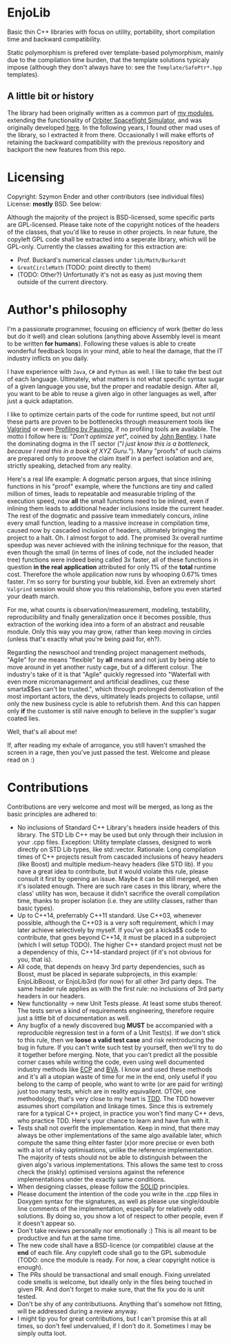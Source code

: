 # EnjoLib
Basic thin C++ libraries with focus on utility, portability, short compilation time and backward compatibility.

Static polymorphism is prefered over template-based polymorphism, mainly due to the compilation time burden, that the template solutions typicaly impose (although they don't always have to: see the `Template/SafePtr*.hpp` templates).

## A little bit or history
The library had been originally written as a common part of [my modules](http://enderspace.de/projects/programs_en.php), extending the functionality of [Orbiter Spaceflight Simulator](http://orbit.medphys.ucl.ac.uk/), and was originally developed [here](http://sf.net/p/enjomitchsorbit). In the following years, I found other mad uses of the library, so I extracted it from there. Occasionally I will make efforts of retaining the backward compatibility with the previous repository and backport the new features from this repo.  

# Licensing
Copyright: Szymon Ender and other contributors (see individual files)
License: **mostly** BSD. See below:

Although the majority of the project is BSD-licensed, some specific parts are GPL-licensed. Please take note of the copyright notices of the headers of the classes, that you'd like to reuse in other projects. In near future, the copyleft GPL code shall be extracted into a seperate library, which will be GPL-only. Currently the classes awaiting for this extraction are:
- Prof. Buckard's numerical classes under `lib/Math/Burkardt`
- `GreatCircleMath` (TODO: point directly to them)
- (TODO: Other?)
Unfortunatly it's not as easy as just moving them outside of the current directory.

# Author's philosophy 
I'm a passionate programmer, focusing on efficiency of work (better do less but do it well) and clean solutions (anything above Assembly level is meant to be written **for humans**). 
Following these values is able to create wonderful feedback loops in your mind, able to heal the damage, that the IT industry inflicts on you daily.

I have experience with `Java`, `C#` and `Python` as well. I like to take the best out of each language. Ultimately, what matters is not what specific syntax sugar of a given language you use, but the proper and readable design. After all, you want to be able to reuse a given algo in other languages as well, after just a quick adaptation.

I like to optimize certain parts of the code for runtime speed, but not until these parts are proven to be bottlenecks through measurement tools like [Valgrind](https://valgrind.org/) or even [Profiling by Pausing](https://stackoverflow.com/questions/266373/one-could-use-a-profiler-but-why-not-just-halt-the-program), if no profiling tools are available. The motto I follow here is: "*Don't optimize yet*", coined by [John Bentley](https://medium.com/@sschillace/coding-principles-every-engineer-should-know-b946b48cc946). I hate the dominating dogma in the IT sector ("*I just know this is a bottleneck, because I read this in a book of XYZ Guru.*"). Many "proofs" of such claims are prepared only to proove the claim itself in a perfect isolation and are, strictly speaking, detached from any reality. 

Here's a real life example: A dogmatic person argues, that since inlining functions in his "proof" example, where the functions are tiny and called million of times, leads to repeatable and measurable tripling of the execution speed, now **all** the small functions need to be inlined, even if inlining them leads to additional header inclusions inside the current header. 
The rest of the dogmatic and passive team immediately concurs, inline every small function, leading to a massive increase in compilation time, caused now by cascaded inclusion of headers, ultimately bringing the project to a halt. Oh. I almost forgot to add. The promised 3x overall runtime speedup was never achieved with the inlining technique for the reason, that even though the small (in terms of lines of code, not the included header tree) functions were indeed being called 3x faster, all of these functions in question **in the real application** attributed for only 1% of the **total** runtime cost. 
Therefore the whole application now runs by whooping 0.67% times faster. I'm so sorry for bursting your bubble, kid. Even an extremely short `Valgrind` session would show you this relationship, before you even started your death march.

For me, what counts is observation/measurement, modeling, testability, reproducibility and finally generalization once it becomes possible, thus extraction of the working idea into a form of an abstract and reusable module. Only this way you may grow, rather than keep moving in circles (unless that's exactly what you're being paid for, eh?).

Regarding the newschool and trending project management methods, "Agile" for me means "flexible" by **all** means and not just by being able to move around in yet another rusty cage, but of a different colour. 
The industry's take of it is that "Agile" quickly regressed into "Waterfall with even more micromanagement and artificial deadlines, cuz these smarta$$es can't be trusted.", which through prolonged demotivation of the most important actors, the devs, ultimately leads projects to collapse, until only the new business cycle is able to refubrish them. And this can happen only **if** the customer is still naive enough to believe in the supplier's sugar coated lies.

Well, that's all about me! 

If, after reading my exhale of arrogance, you still haven't smashed the screen in a rage, then you've just passed the test. Welcome and please read on :)

# Contributions
Contributions are very welcome and most will be merged, as long as the basic principles are adhered to:
- No inclusions of Standard C++ Library's headers inside headers of this library. The STD Lib C++ may be used but only through their inclusion in your .cpp files. Exception: Utility template classes, designed to work directly on STD Lib types, like std::vector. Rationale: Long compilation times of C++ projects result from cascaded inclusions of heavy headers (like Boost) and multiple medium-heavy headers (like STD lib). If you have a great idea to contribute, but it would violate this rule, please consult it first by opening an issue. Maybe it can be still merged, when it's isolated enough. There are such rare cases in this library, where the class' utility has won, because it didn't sacrifice the overall compilation time, thanks to proper isolation (i.e. they are utility classes, rather than basic types).
- Up to C++14, preferrably C++11 standard. Use C++03, whenever possible, although the C++03 is a very soft requirement, which I may later achieve selectively by myself. If you've got a kicka$$ code to contribute, that goes beyond C++14, it must be placed in a subproject (which I will setup TODO). The higher C++ standard project must not be a dependency of this, C++14-standard project (if it's not obvious for you, that is).
- All code, that depends on heavy 3rd party dependencies, such as Boost, must be placed in separate subprojects, in this example: EnjoLibBoost, or EnjoLib3rd (for now) for all other 3rd party deps. The same header rule applies as with the first rule: no inclusions of 3rd party headers in our headers.
- New functionality -> new Unit Tests please. At least some stubs thereof. The tests serve a kind of requirements engineering, therefore require just a little bit of documentation as well.
- Any bugfix of a newly discovered bug **MUST** be accompanied with a reproducible regression test in a form of a Unit Test(s). If we don't stick to this rule, then we **loose a valid test case** and risk reintroducing the bug in future. If you can't write such test by yourself, then we'll try to do it together before merging. Note, that you can't predict all the possible corner cases while writing the code, even using well documented industry methods like [ECP](https://en.m.wikipedia.org/wiki/Equivalence_partitioning) and [BVA](https://en.m.wikipedia.org/wiki/Boundary-value_analysis). I know and used these methods and it's all a utopian waste of time for me in the end, only useful if you belong to the camp of people, who want to write (or are paid for writing) just too many tests, which are in reality equivallent. OTOH, one methodology, that's very close to my heart is [TDD](https://en.wikipedia.org/wiki/Test-driven_development). The TDD however assumes short compilation and linkage times. Since this is extremely rare for a typical C++ project, in practice you won't find many C++ devs, who practice TDD. Here's your chance to learn and have fun with it.
- Tests shall not overfit the implementation. Keep in mind, that there may always be other implementations of the same algo available later, which compute the same thing eihter faster (x)or more precise or even both with a lot of risky optimisations, unlike the reference implementation. The majority of tests should not be able to distinguish between the given algo's various implementations. This allows the same test to cross check the (riskly) optimised versions against the reference implementations under the exactly same conditions.
- When designing classes, please follow the [SOLID](https://en.wikipedia.org/wiki/SOLID) principles.
- Please document the intention of the code you write in the .cpp files in Doxygen syntax for the signatures, as well as please use single/double line comments of the implementation, especially for relatively odd solutions. By doing so, you show a lot of respect to other people, even if it doesn't appear so.
- Don't take reviews personally nor emotionally :) This is all meant to be productive and fun at the same time. 
- The new code shall have a BSD-licence (or compatible) clause at the **end** of each file. Any copyleft code shall go to the GPL submodule (TODO: once the module is ready. For now, a clear copyright notice is enough).
- The PRs should be transactional and small enough. Fixing unrelated code smells is welcome, but ideally only in the files being touched in given PR. And don't forget to make sure, that the fix you do is unit tested.
- Don't be shy of any contributiuons. Anything that's somehow not fitting, will be addressed during a review anyway. 
- I might tip you for great contributions, but I can't promise this at all times, so don't feel undervalued, if I don't do it. Sometimes I may be simply outta loot.
